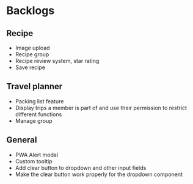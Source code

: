 # Backlogs

## Recipe

- Image upload
- Recipe group
- Recipe review system, star rating
- Save recipe

## Travel planner

- Packing list feature
- Display trips a member is part of and use their permission to restrict different functions
- Manage group

## General

- PWA Alert modal
- Custom tooltip
- Add clear button to dropdown and other input fields
- Make the clear button work properly for the dropdown component
